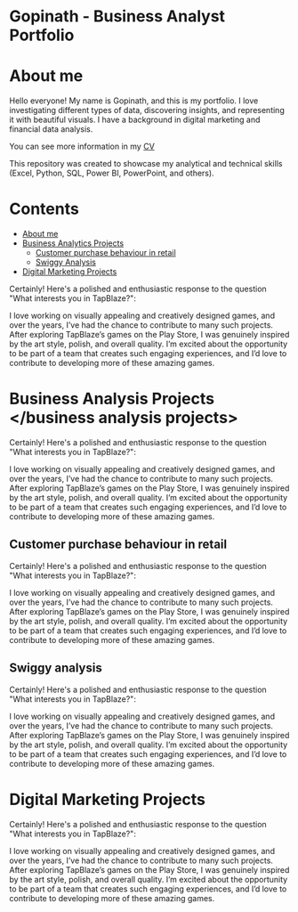# Gopinath - Business Analyst Portfolio
# About me <a name="about-me"></a>
Hello everyone! My name is Gopinath, and this is my portfolio.
I love investigating different types of data, discovering insights, and representing it with beautiful visuals.
I have a background in digital marketing and financial data analysis.

You can see more information in my [CV](https://sivaavis611.wixsite.com/portfolio/about)

This repository was created to showcase my analytical and technical skills (Excel, Python, SQL, Power BI, PowerPoint, and others).

# Contents
* [About me](#about-me)
* [Business Analytics Projects](#business-analysis-projects)
  * [Customer purchase behaviour in retail](#Customer-purchase-behaviour-in-retail)
  * [Swiggy Analysis](#swiggy-analysis)
* [Digital Marketing Projects](#digital-marketing-projects)

Certainly! Here's a polished and enthusiastic response to the question "What interests you in TapBlaze?":

I love working on visually appealing and creatively designed games, and over the years, I’ve had the chance to contribute to many such projects. After exploring TapBlaze’s games on the Play Store, I was genuinely inspired by the art style, polish, and overall quality. I’m excited about the opportunity to be part of a team that creates such engaging experiences, and I’d love to contribute to developing more of these amazing games.


# Business Analysis Projects <business analysis projects="business-analysis-projects"></business analysis projects>
Certainly! Here's a polished and enthusiastic response to the question "What interests you in TapBlaze?":

I love working on visually appealing and creatively designed games, and over the years, I’ve had the chance to contribute to many such projects. After exploring TapBlaze’s games on the Play Store, I was genuinely inspired by the art style, polish, and overall quality. I’m excited about the opportunity to be part of a team that creates such engaging experiences, and I’d love to contribute to developing more of these amazing games.
## Customer purchase behaviour in retail <Customer purchase behaviour in retail="Customer-purchase-behaviour-in-retail"></a>
Certainly! Here's a polished and enthusiastic response to the question "What interests you in TapBlaze?":

I love working on visually appealing and creatively designed games, and over the years, I’ve had the chance to contribute to many such projects. After exploring TapBlaze’s games on the Play Store, I was genuinely inspired by the art style, polish, and overall quality. I’m excited about the opportunity to be part of a team that creates such engaging experiences, and I’d love to contribute to developing more of these amazing games.
## Swiggy analysis <swiggy analysis="swiggy-analysis"></a>
Certainly! Here's a polished and enthusiastic response to the question "What interests you in TapBlaze?":

I love working on visually appealing and creatively designed games, and over the years, I’ve had the chance to contribute to many such projects. After exploring TapBlaze’s games on the Play Store, I was genuinely inspired by the art style, polish, and overall quality. I’m excited about the opportunity to be part of a team that creates such engaging experiences, and I’d love to contribute to developing more of these amazing games.

# Digital Marketing Projects <digital marketing projects="digital-marketing-projects"></a>
Certainly! Here's a polished and enthusiastic response to the question "What interests you in TapBlaze?":

I love working on visually appealing and creatively designed games, and over the years, I’ve had the chance to contribute to many such projects. After exploring TapBlaze’s games on the Play Store, I was genuinely inspired by the art style, polish, and overall quality. I’m excited about the opportunity to be part of a team that creates such engaging experiences, and I’d love to contribute to developing more of these amazing games.
